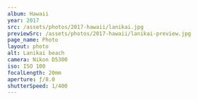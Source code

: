 ```yaml
---
album: Hawaii
year: 2017
src: /assets/photos/2017-hawaii/lanikai.jpg
previewSrc: /assets/photos/2017-hawaii/lanikai-preview.jpg
page_name: Photo
layout: photo
alt: Lanikai beach
camera: Nikon D5300
iso: ISO 100
focalLength: 20mm
aperture: ƒ/8.0
shutterSpeed: 1/400
---
```

